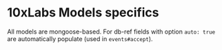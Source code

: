 # 10xLabs Models specifics

All models are mongoose-based. For  db-ref fields with option `auto: true` are automatically populate (used in `events#accept`).
